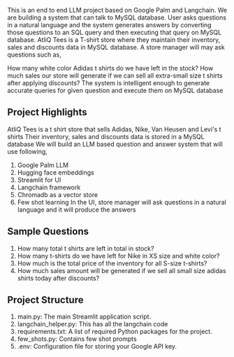 This is an end to end LLM project based on Google Palm and Langchain. We are building a system that can talk to MySQL database. User asks questions in a natural language and the system generates answers by converting those questions to an SQL query and then executing that query on MySQL database. AtliQ Tees is a T-shirt store where they maintain their inventory, sales and discounts data in MySQL database. A store manager will may ask questions such as,

How many white color Adidas t shirts do we have left in the stock?
How much sales our store will generate if we can sell all extra-small size t shirts after applying discounts? The system is intelligent enough to generate accurate queries for given question and execute them on MySQL database

Project Highlights
------------------

AtliQ Tees is a t shirt store that sells Adidas, Nike, Van Heusen and Levi's t shirts
Their inventory, sales and discounts data is stored in a MySQL database
We will build an LLM based question and answer system that will use following,
1) Google Palm LLM
2) Hugging face embeddings
3) Streamlit for UI
4) Langchain framework
5) Chromadb as a vector store
6) Few shot learning
In the UI, store manager will ask questions in a natural language and it will produce the answers

Sample Questions
----------------
1) How many total t shirts are left in total in stock?
2) How many t-shirts do we have left for Nike in XS size and white color?
3) How much is the total price of the inventory for all S-size t-shirts?
4) How much sales amount will be generated if we sell all small size adidas shirts today after discounts?

Project Structure
--------
1) main.py: The main Streamlit application script.
2) langchain_helper.py: This has all the langchain code
3) requirements.txt: A list of required Python packages for the project.
4) few_shots.py: Contains few shot prompts
5) .env: Configuration file for storing your Google API key.
